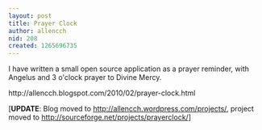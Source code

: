 ```yaml
---
layout: post
title: Prayer Clock
author: allencch
nid: 208
created: 1265696735
---
```

<p>I have written a small open source application as a prayer reminder, with Angelus and 3 o&#39;clock prayer to Divine Mercy.</p>
<p>http://allencch.blogspot.com/2010/02/prayer-clock.html</p>
<p>[<strong>UPDATE</strong>: Blog moved to&nbsp;<a href="http://allencch.wordpress.com/projects/">http://allencch.wordpress.com/projects/</a>, project moved to&nbsp;<a href="http://sourceforge.net/projects/prayerclock/">http://sourceforge.net/projects/prayerclock/</a>]</p>
